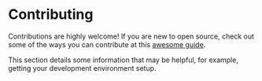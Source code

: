 # Contributing

Contributions are highly welcome! If you are new to open source, check out some of the ways you can contribute at this [awesome guide](https://opensource.guide/).

This section details some information that may be helpful, for example, getting your development environment setup.
